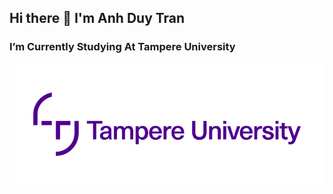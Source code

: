 <h2> Hi there 👋 I'm Anh Duy Tran </h2>

<h3> I’m Currently Studying At Tampere University </h3>

![TUT logo](./Tampere_University_logo.png)


<!---
Anh-Duy-Tran/Anh-Duy-Tran is a ✨ special ✨ repository because its `README.md` (this file) appears on your GitHub profile.
You can click the Preview link to take a look at your changes.
--->
